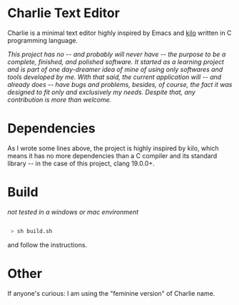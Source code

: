 
# Charlie Text Editor


Charlie is a minimal text editor highly inspired by Emacs and [kilo](https://github.com/antirez/kilo.git) written in C programming language.

*This project has no -- and probably will never have -- the purpose to be a complete, finished, and polished software. It started as a learning project and is part of one day-dreamer idea
of mine of using only softwares and tools developed by me. With that said, the current application will -- and already does -- have bugs and problems, besides, of course, the fact it was
designed to fit only and exclusively my needs. Despite that, any contribution is more than welcome.*

# Dependencies

As I wrote some lines above, the project is highly inspired by kilo, which means it has no more dependencies than a C compiler and its standard library -- in the case of this project, clang 19.0.0+.

# Build
*not tested in a windows or mac environment*

```bash

 > sh build.sh

```

and follow the instructions.

# Other

If anyone's curious: I am using the "feminine version" of Charlie name.

